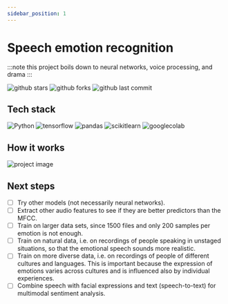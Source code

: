 ```yaml
---
sidebar_position: 1
---
```


# Speech emotion recognition

:::note this project boils down to
neural networks, voice processing, and drama
:::

![github stars](https://img.shields.io/github/stars/lorenanda/speech-emotion-recognition?style=social)
![github forks](https://img.shields.io/github/forks/lorenanda/speech-emotion-recognition?style=social)
![github last commit](https://img.shields.io/github/last-commit/lorenanda/speech-emotion-recognition?style=social)

## Tech stack 

![Python](https://img.shields.io/badge/Python-3776AB?style=for-the-badge&logo=python&logoColor=white)
![tensorflow](https://img.shields.io/badge/TensorFlow-FF6F00?style=for-the-badge&logo=tensorflow&logoColor=white)
![pandas](https://img.shields.io/badge/pandas-%23150458.svg?style=for-the-badge&logo=pandas&logoColor=white)
![scikitlearn](https://img.shields.io/badge/scikit--learn-%23F7931E.svg?style=for-the-badge&logo=scikit-learn&logoColor=white)
![googlecolab](https://img.shields.io/badge/Colab-F9AB00?style=for-the-badge&logo=googlecolab&color=525252)

## How it works

![project image](https://github.com/lorenanda/speech-emotion-recognition/raw/main/speech_emotion_recognition/images/project_pipeline.png)

## Next steps

- [ ] Try other models (not necessarily neural networks).
- [ ] Extract other audio features to see if they are better predictors than the MFCC.
- [ ] Train on larger data sets, since 1500 files and only 200 samples per emotion is not enough.
- [ ] Train on natural data, i.e. on recordings of people speaking in unstaged situations, so that the emotional speech sounds more realistic.
- [ ] Train on more diverse data, i.e. on recordings of people of different cultures and languages. This is important because the expression of emotions varies across cultures and is influenced also by individual experiences.
- [ ] Combine speech with facial expressions and text (speech-to-text) for multimodal sentiment analysis.
